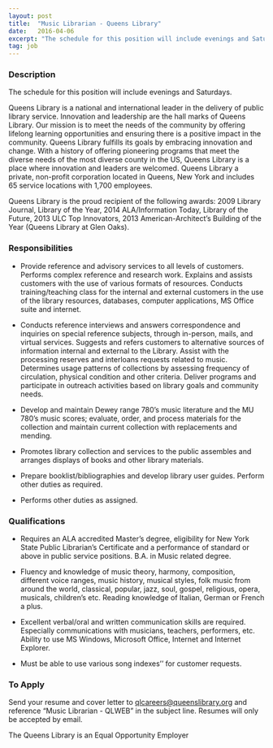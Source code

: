 ```yaml
---
layout: post
title:  "Music Librarian - Queens Library"
date:   2016-04-06
excerpt: "The schedule for this position will include evenings and Saturdays. Queens Library is a national and international leader in the delivery of public library service. Innovation and leadership are the hall marks of Queens Library. Our mission is to meet the needs of the community by offering lifelong learning opportunities..."
tag: job
---
```


### Description   

The schedule for this position will include evenings and Saturdays.

Queens Library is a national and international leader in the delivery of public library service. Innovation and leadership are the hall marks of Queens Library. Our mission is to meet the needs of the community by offering lifelong learning opportunities and ensuring there is a positive impact in the community. Queens Library fulfills its goals by embracing innovation and change. With a history of offering pioneering programs that meet the diverse needs of the most diverse county in the US, Queens Library is a place where innovation and leaders are welcomed. Queens Library a private, non-profit corporation located in Queens, New York and includes 65 service locations with 1,700 employees.

Queens Library is the proud recipient of the following awards: 2009 Library Journal, Library of the Year, 2014 ALA/Information Today, Library of the Future, 2013 ULC Top Innovators, 2013 American-Architect’s Building of the Year (Queens Library at Glen Oaks).


### Responsibilities   

* Provide reference and advisory services to all levels of customers.  Performs complex reference and research work. Explains and assists customers with the use of various formats of resources.  Conducts training/teaching class for the internal and external customers in the use of the library resources, databases, computer applications, MS Office suite and internet.

* Conducts reference interviews and answers correspondence and inquiries on special reference subjects, through in-person, mails, and virtual services.  Suggests and refers customers to alternative sources of information internal and external to the Library.  Assist with the processing reserves and interloans requests related to music.  Determines usage patterns of collections by assessing frequency of circulation, physical condition and other criteria. Deliver programs and participate in outreach activities based on library goals and community needs.

* Develop and maintain Dewey range 780’s music literature and the MU 780’s music scores; evaluate, order, and process materials for the collection and maintain current collection with replacements and mending.

* Promotes library collection and services to the public assembles and arranges displays of books and other library materials.

* Prepare booklist/bibliographies and develop library user guides. Perform other duties as required.

* Performs other duties as assigned.



### Qualifications   

* Requires an ALA accredited Master’s degree, eligibility for New York State Public Librarian’s Certificate and a performance of standard or above in public service positions.  B.A. in Music related degree. 

* Fluency and knowledge of music theory, harmony, composition, different voice ranges, music history, musical styles, folk music from around the world, classical, popular, jazz, soul, gospel, religious, opera, musicals, children’s etc.  Reading knowledge of Italian, German or French a plus.

* Excellent verbal/oral and written communication skills are required.  Especially communications with musicians, teachers, performers, etc. Ability to use MS Windows, Microsoft Office, Internet and Internet Explorer.

* Must be able to use various song indexes’’ for customer requests.









### To Apply   

Send your resume and cover letter to qlcareers@queenslibrary.org and reference “Music Librarian - QLWEB” in the subject line. Resumes will only be accepted by email. 

The Queens Library is an Equal Opportunity Employer





